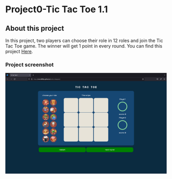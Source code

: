 # Project0-Tic Tac Toe 1.1

## About this project

In this project, two players can choose their role in 12 roles and join the Tic Tac Toe game. The winner will get 1 point in every round.
You can find this project [Here](https://mnrxi6f8jn.github.io/turbo-telegram/).

### Project screenshot
![project screenshot](/img/ScreenShot.png?raw=true "project screenshot")

